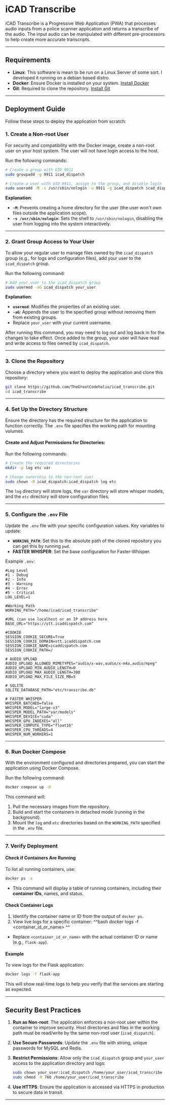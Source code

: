 # iCAD Transcribe

iCAD Transcribe is a Progressive Web Application (PWA) that processes audio inputs from a police scanner application and returns a transcribe of the audio. The input audio can be manipulated with different pre-processors to help create more accurate transcripts.

---

## Requirements
- **Linux**: This software is mean to be run on a Linux Server of some sort. I developed it running on a debian based distro.
- **Docker**: Ensure Docker is installed on your system. [Install Docker](https://docs.docker.com/get-docker/)
- **Git**: Required to clone the repository. [Install Git](https://git-scm.com/book/en/v2/Getting-Started-Installing-Git)

---

## Deployment Guide

Follow these steps to deploy the application from scratch:

### 1. **Create a Non-root User**
For security and compatibility with the Docker image, create a non-root user on your host system. The user will not have login access to the host.

Run the following commands:
```bash
# Create a group with GID 9911
sudo groupadd -g 9911 icad_dispatch

# Create a user with UID 9911, assign to the group, and disable login
sudo useradd -M -s /usr/sbin/nologin -u 9911 -g icad_dispatch icad_dispatch
```

**Explanation**:
- **`-M`**: Prevents creating a home directory for the user (the user won't own files outside the application scope).
- **`-s /usr/sbin/nologin`**: Sets the shell to `/usr/sbin/nologin`, disabling the user from logging into the system interactively.

---

### 2. **Grant Group Access to Your User**
To allow your regular user to manage files owned by the `icad_dispatch` group (e.g., for logs and configuration files), add your user to the `icad_dispatch` group.

Run the following command:
```bash
# Add your user to the icad_dispatch group
sudo usermod -aG icad_dispatch your_user
```

**Explanation**:
- **`usermod`**: Modifies the properties of an existing user.
- **`-aG`**: Appends the user to the specified group without removing them from existing groups.
- Replace `your_user` with your current username.

After running this command, you may need to log out and log back in for the changes to take effect. Once added to the group, your user will have read and write access to files owned by `icad_dispatch`.

---

### 3. **Clone the Repository**
Choose a directory where you want to deploy the application and clone this repository:
```bash
git clone https://github.com/TheGreatCodeholio/icad_transcribe.git
cd icad_transcribe
```

---

### 4. **Set Up the Directory Structure**
Ensure the directory has the required structure for the application to function correctly. The `.env` file specifies the working path for mounting volumes.

#### Create and Adjust Permissions for Directories:
Run the following commands:
```bash
# Create the required directories
mkdir -p log etc var

# Change ownership to the non-root user
sudo chown -R icad_dispatch:icad_dispatch log etc
```

The `log` directory will store logs, the `var` directory will store whisper models, and the `etc` directory will store configuration files.

---

### 5. **Configure the `.env` File**
Update the `.env` file with your specific configuration values. Key variables to update:
- **`WORKING_PATH`**: Set this to the absolute path of the cloned repository you can get this by running `pwd`.
- **FASTER WHISPER**: Set the base configuration for Faster-Whisper.

Example `.env`:
```dotenv
#Log Level
#1 - Debug
#2 - Info
#3 - Warning
#4 - Error
#5 - Critical
LOG_LEVEL=1

#Working Path
WORKING_PATH="/home/icad/icad_transcribe"

#URL (can use localhost or an IP address here
BASE_URL="https://stt.icaddispatch.com"

#COOKIE
SESSION_COOKIE_SECURE=True
SESSION_COOKIE_DOMAIN=stt.icaddispatch.com
SESSION_COOKIE_NAME=icaddispatch.com
SESSION_COOKIE_PATH=/

# AUDIO UPLOAD
AUDIO_UPLOAD_ALLOWED_MIMETYPES="audio/x-wav,audio/x-m4a,audio/mpeg"
AUDIO_UPLOAD_MIN_AUDIO_LENGTH=0
AUDIO_UPLOAD_MAX_AUDIO_LENGTH=300
AUDIO_UPLOAD_MAX_FILE_SIZE_MB=5

# SQLITE
SQLITE_DATABASE_PATH="etc/transcribe.db"

# FASTER WHISPER
WHISPER_BATCHED=false
WHISPER_MODEL="large-v3"
WHISPER_MODEL_PATH="var/models"
WHISPER_DEVICE="cuda"
WHISPER_GPU_INDEXES="all"
WHISPER_COMPUTE_TYPE="float16"
WHISPER_CPU_THREADS=4
WHISPER_NUM_WORKERS=1
```

---

### 6. **Run Docker Compose**
With the environment configured and directories prepared, you can start the application using Docker Compose.

Run the following command:
```bash
docker compose up -d
```

This command will:
1. Pull the necessary images from the repository.
2. Build and start the containers in detached mode (running in the background).
3. Mount the `log` and `etc` directories based on the `WORKING_PATH` specified in the `.env` file.

---

### 7. **Verify Deployment**

#### Check if Containers Are Running
To list all running containers, use:
```bash
docker ps -a
```

- This command will display a table of running containers, including their **container IDs**, names, and status.

#### Check Container Logs
1. Identify the container name or ID from the output of `docker ps`.
2. View live logs for a specific container:
   ^^bash
   docker logs -f <container_id_or_name>
   ^^
- Replace `<container_id_or_name>` with the actual container ID or name (e.g., `flask-app`).

#### Example
To view logs for the Flask application:
```bash
docker logs -f flask-app
```

This will show real-time logs to help you verify that the services are starting as expected.

---

## Security Best Practices
1. **Run as Non-root**: The application enforces a non-root user within the container to improve security. Host directories and files in the working path must be read/write by the same non-root user (`icad_dispatch`).

2. **Use Secure Passwords**: Update the `.env` file with strong, unique passwords for MySQL and Redis.

3. **Restrict Permissions**: Allow only the `icad_dispatch` group and `your_user` access to the application directory and logs:
   ```bash
   sudo chown your_user:icad_dispatch /home/your_user/icad_transcribe
   sudo chmod -R 760 /home/your_user/icad_transcribe
   ```
4. **Use HTTPS**: Ensure the application is accessed via HTTPS in production to secure data in transit.

---